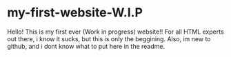 # my-first-website-W.I.P
Hello! This is my first ever (Work in progress) website!! For all HTML experts out there, i know it sucks, but this is only the beggining.
Also, im new to github, and i dont know what to put here in the readme.
